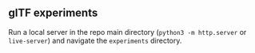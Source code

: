 glTF experiments
---------------

Run a local server in the repo main directory (`python3 -m http.server` or `live-server`) and navigate the `experiments` directory.
